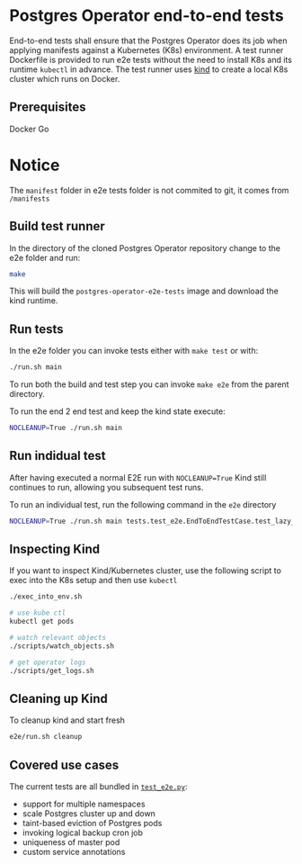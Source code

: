 # Postgres Operator end-to-end tests

End-to-end tests shall ensure that the Postgres Operator does its job when
applying manifests against a Kubernetes (K8s) environment. A test runner
Dockerfile is provided to run e2e tests without the need to install K8s and
its runtime `kubectl` in advance. The test runner uses
[kind](https://kind.sigs.k8s.io/) to create a local K8s cluster which runs on
Docker.

## Prerequisites

Docker
Go

# Notice

The `manifest` folder in e2e tests folder is not commited to git, it comes from `/manifests`

## Build test runner

In the directory of the cloned Postgres Operator repository change to the e2e
folder and run:

```bash
make
```

This will build the `postgres-operator-e2e-tests` image and download the kind
runtime.

## Run tests

In the e2e folder you can invoke tests either with `make test` or with:

```bash
./run.sh main
```

To run both the build and test step you can invoke `make e2e` from the parent
directory.

To run the end 2 end test and keep the kind state execute:
```bash
NOCLEANUP=True ./run.sh main
```

## Run indidual test

After having executed a normal E2E run with `NOCLEANUP=True` Kind still continues to run, allowing you subsequent test runs.

To run an individual test, run the following command in the `e2e` directory

```bash
NOCLEANUP=True ./run.sh main tests.test_e2e.EndToEndTestCase.test_lazy_spilo_upgrade
```

## Inspecting Kind

If you want to inspect Kind/Kubernetes cluster, use the following script to exec into the K8s setup and then use `kubectl`

```bash
./exec_into_env.sh

# use kube ctl
kubectl get pods

# watch relevant objects
./scripts/watch_objects.sh

# get operator logs
./scripts/get_logs.sh
```

## Cleaning up Kind

To cleanup kind and start fresh

```bash
e2e/run.sh cleanup
```

## Covered use cases

The current tests are all bundled in [`test_e2e.py`](tests/test_e2e.py):

* support for multiple namespaces
* scale Postgres cluster up and down
* taint-based eviction of Postgres pods
* invoking logical backup cron job
* uniqueness of master pod
* custom service annotations
